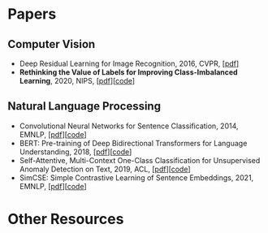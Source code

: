 # Papers
## Computer Vision
- Deep Residual Learning for Image Recognition, 2016, CVPR, [[pdf](https://arxiv.org/abs/1512.03385)]
- **Rethinking the Value of Labels for Improving Class-Imbalanced Learning**, 2020, NIPS, [[pdf](https://arxiv.org/abs/2006.07529)][[code](https://github.com/YyzHarry/imbalanced-semi-self)]

## Natural Language Processing
- Convolutional Neural Networks for Sentence Classification, 2014, EMNLP, [[pdf](https://arxiv.org/abs/1408.5882)][[code](https://github.com/bigboNed3/chinese_text_cnn)]
- BERT: Pre-training of Deep Bidirectional Transformers for Language Understanding, 2018, [[pdf](https://arxiv.org/abs/1810.04805)][[code](https://github.com/google-research/bert)]
- Self-Attentive, Multi-Context One-Class Classification for Unsupervised Anomaly Detection on Text, 2019, ACL, [[pdf](https://aclanthology.org/P19-1398/)][[code](https://github.com/lukasruff/CVDD-PyTorch)]
- SimCSE: Simple Contrastive Learning of Sentence Embeddings, 2021, EMNLP, [[pdf](https://arxiv.org/abs/2104.08821)][[code](https://github.com/princeton-nlp/simcse)]


# Other Resources
